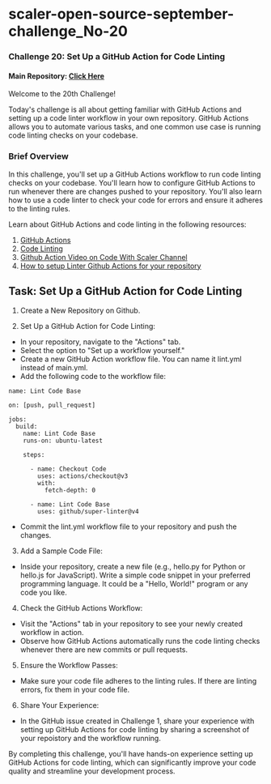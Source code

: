 # scaler-open-source-september-challenge_No-20
### Challenge 20:  Set Up a GitHub Action for Code Linting
#### Main Repository: [Click Here](https://github.com/Shantanu7022/scaler-open-source-september-challenge.git)


Welcome to the 20th Challenge!

Today's challenge is all about getting familiar with GitHub Actions and setting up a code linter workflow in your own repository. GitHub Actions allows you to automate various tasks, and one common use case is running code linting checks on your codebase.

### Brief Overview
In this challenge, you'll set up a GitHub Actions workflow to run code linting checks on your codebase. You'll learn how to configure GitHub Actions to run whenever there are changes pushed to your repository. You'll also learn how to use a code linter to check your code for errors and ensure it adheres to the linting rules.

Learn about GitHub Actions and code linting in the following resources:
1. [GitHub Actions](https://docs.github.com/en/actions)
2. [Code Linting](https://www.perforce.com/blog/qac/what-lint-code-and-what-linting-and-why-linting-important)
3. [Github Action Video on Code With Scaler Channel](https://www.youtube.com/watch?v=b_VypAwsvZI&ab_channel=CodewithScaler)
4. [How to setup Linter Github Actions for your repository](https://www.freecodecamp.org/news/github-super-linter/)


## Task: Set Up a GitHub Action for Code Linting
1. Create a New Repository on Github.

2. Set Up a GitHub Action for Code Linting:

- In your repository, navigate to the "Actions" tab.
- Select the option to "Set up a workflow yourself."
- Create a new GitHub Action workflow file. You can name it lint.yml instead of main.yml. 
- Add the following code to the workflow file:
```
name: Lint Code Base

on: [push, pull_request]

jobs:
  build:
    name: Lint Code Base
    runs-on: ubuntu-latest

    steps:

      - name: Checkout Code
        uses: actions/checkout@v3
        with:
          fetch-depth: 0
      
      - name: Lint Code Base
        uses: github/super-linter@v4
```
- Commit the lint.yml workflow file to your repository and push the changes.


3. Add a Sample Code File:

- Inside your repository, create a new file (e.g., hello.py for Python or hello.js for JavaScript).
Write a simple code snippet in your preferred programming language. It could be a "Hello, World!" program or any code you like.

4. Check the GitHub Actions Workflow:

- Visit the "Actions" tab in your repository to see your newly created workflow in action.
- Observe how GitHub Actions automatically runs the code linting checks whenever there are new commits or pull requests.

5. Ensure the Workflow Passes:

- Make sure your code file adheres to the linting rules. If there are linting errors, fix them in your code file.

6. Share Your Experience:

- In the GitHub issue created in Challenge 1, share your experience with setting up GitHub Actions for code linting by sharing a screenshot of your repoistory and the workflow running. 


By completing this challenge, you'll have hands-on experience setting up GitHub Actions for code linting, which can significantly improve your code quality and streamline your development process.